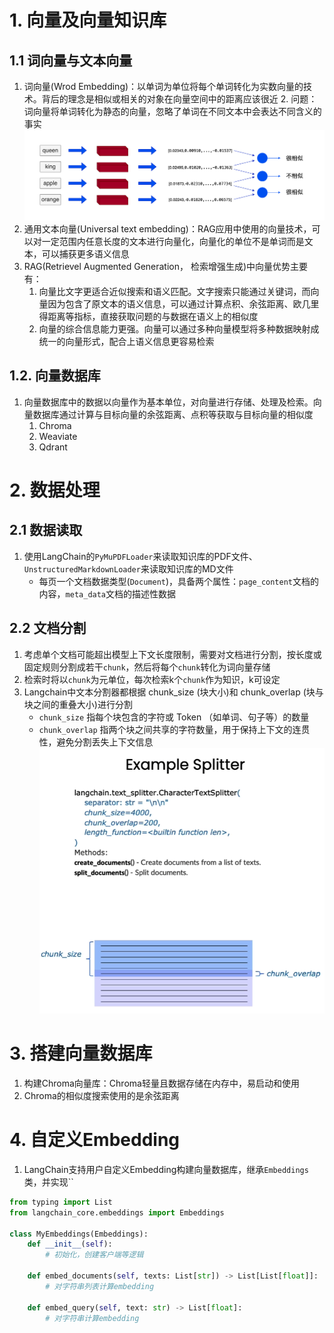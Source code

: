 # 1. 向量及向量知识库
## 1.1 词向量与文本向量
1. 词向量(Wrod Embedding)：以单词为单位将每个单词转化为实数向量的技术。背后的理念是相似或相关的对象在向量空间中的距离应该很近
    2. 问题：词向量将单词转化为静态的向量，忽略了单词在不同文本中会表达不同含义的事实
![alt text](image.png)
2. 通用文本向量(Universal text embedding)：RAG应用中使用的向量技术，可以对一定范围内任意长度的文本进行向量化，向量化的单位不是单词而是文本，可以捕获更多语义信息
3. RAG(Retrievel Augmented Generation， 检索增强生成)中向量优势主要有：
    1. 向量比文字更适合近似搜索和语义匹配。文字搜索只能通过关键词，而向量因为包含了原文本的语义信息，可以通过计算点积、余弦距离、欧几里得距离等指标，直接获取问题的与数据在语义上的相似度
    2. 向量的综合信息能力更强。向量可以通过多种向量模型将多种数据映射成统一的向量形式，配合上语义信息更容易检索
## 1.2. 向量数据库
1. 向量数据库中的数据以向量作为基本单位，对向量进行存储、处理及检索。向量数据库通过计算与目标向量的余弦距离、点积等获取与目标向量的相似度
    1. Chroma
    2. Weaviate
    3. Qdrant

# 2. 数据处理
## 2.1 数据读取
1. 使用LangChain的`PyMuPDFLoader`来读取知识库的PDF文件、`UnstructuredMarkdownLoader`来读取知识库的MD文件
    - 每页一个文档数据类型(`Document`)，具备两个属性：`page_content`文档的内容，`meta_data`文档的描述性数据
## 2.2 文档分割
1. 考虑单个文档可能超出模型上下文长度限制，需要对文档进行分割，按长度或固定规则分割成若干`chunk`，然后将每个`chunk`转化为词向量存储
2. 检索时将以`chunk`为元单位，每次检索k个`chunk`作为知识，k可设定
3. Langchain中文本分割器都根据 chunk_size (块大小)和 chunk_overlap (块与块之间的重叠大小)进行分割
    - `chunk_size` 指每个块包含的字符或 Token （如单词、句子等）的数量
    - `chunk_overlap` 指两个块之间共享的字符数量，用于保持上下文的连贯性，避免分割丢失上下文信息
![alt text](image-1.png)

# 3. 搭建向量数据库
1. 构建Chroma向量库：Chroma轻量且数据存储在内存中，易启动和使用
2. Chroma的相似度搜索使用的是余弦距离

# 4. 自定义Embedding
1. LangChain支持用户自定义Embedding构建向量数据库，继承`Embeddings`类，并实现``
```python
from typing import List
from langchain_core.embeddings import Embeddings

class MyEmbeddings(Embeddings):
    def __init__(self):
        # 初始化，创建客户端等逻辑
    
    def embed_documents(self, texts: List[str]) -> List[List[float]]:
        # 对字符串列表计算embedding

    def embed_query(self, text: str) -> List[float]:
        # 对字符串计算embedding
```